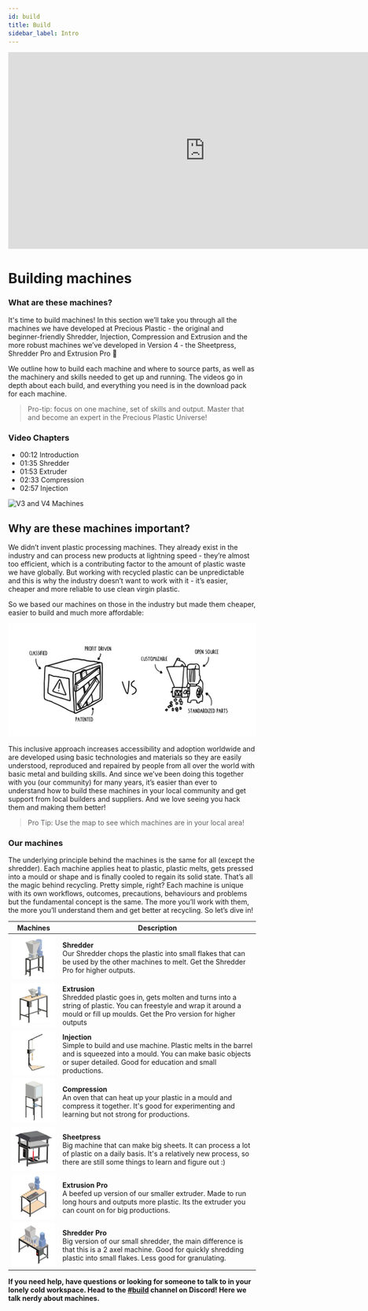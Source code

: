 ```yaml
---
id: build
title: Build
sidebar_label: Intro
---
```


<div class="videocontainer">
  <iframe width="800" height="400" src="https://www.youtube.com/embed/CRM7Jip2swU" frameborder="0" allow="accelerometer; autoplay; encrypted-media; gyroscope; picture-in-picture" allowfullscreen></iframe>
</div>

<style>
:root {
  --highlight: #f29094;
  --hover: #f29094;
}
</style>

<div class="videoChapters">
<div class="videoChaptersMain">

# Building machines

### What are these machines?

It's time to build machines! In this section we’ll take you through all the machines we have developed at Precious Plastic - the original and beginner-friendly Shredder, Injection, Compression and Extrusion and the more robust machines we’ve developed in Version 4 - the Sheetpress, Shredder Pro and Extrusion Pro 💪

We outline how to build each machine and where to source parts, as well as the machinery and skills needed to get up and running. The videos go in depth about each build, and everything you need is in the download pack for each machine.

> Pro-tip: focus on one machine, set of skills and output. Master that and become an expert in the Precious Plastic Universe!


</div>
<div class="videoChaptersSidebar">

### Video Chapters

- 00:12 Introduction
- 01:35 Shredder
- 01:53 Extruder
- 02:33 Compression
- 02:57 Injection

</div>
</div>

![V3 and V4 Machines](assets/Build/v3v4machine.jpg)

## Why are these machines important?

We didn’t invent plastic processing machines. They already exist in the industry and can process new products at lightning speed - they’re almost too efficient, which is a contributing factor to the amount of plastic waste we have globally. But working with recycled plastic can be unpredictable and this is why the industry doesn’t want to work with it - it’s easier, cheaper and more reliable to use clean virgin plastic.

So we based our machines on those in the industry but made them cheaper, easier to build and much more affordable:

![Industry Vs Precious Plastic](assets/Build/industry_vs_pp.svg)

This inclusive approach increases accessibility and adoption worldwide and are developed using basic technologies and materials so they are easily understood, reproduced and repaired by people from all over the world with basic metal and building skills. And since we’ve been doing this together with you (our community) for many years, it’s easier than ever to understand how to build these machines in your local community and get support from local builders and suppliers. And we love seeing you hack them and making them better!

> Pro Tip: Use the map to see which machines are in your local area!

### Our machines

The underlying principle behind the machines is the same for all (except the shredder). Each machine applies heat to plastic, plastic melts, gets pressed into a mould or shape and is finally cooled to regain its solid state. That’s all the magic behind recycling. Pretty simple, right? Each machine is unique with its own workflows, outcomes, precautions, behaviours and problems but the fundamental concept is the same. The more you’ll work with them, the more you’ll understand them and get better at recycling. So let’s dive in!

| Machines                                                                        | Description                                                                                                                                                                                           |
| ------------------------------------------------------------------------------- | ----------------------------------------------------------------------------------------------------------------------------------------------------------------------------------------------------- |
| <img src="assets/build/thumb-shredder.jpg" width="150" />      | __Shredder__ <br> Our Shredder chops the plastic into small flakes that can be used by the other machines to melt. Get the Shredder Pro for higher outputs.                                           |
| <img src="assets/build/thumb-extrusion.jpg" width="150" />     | __Extrusion__ <br> Shredded plastic goes in, gets molten and turns into a string of plastic. You can freestyle and wrap it around a mould or fill up moulds. Get the Pro version for higher outputs   |
| <img src="assets/build/thumb-injection.jpg" width="150" />     | __Injection__ <br> Simple to build and use machine. Plastic melts in the barrel and is squeezed into a mould. You can make basic objects or super detailed. Good for education and small productions. |
| <img src="assets/build/thumb-compression.jpg" width="150" />   | __Compression__ <br> An oven that can heat up your plastic in a mould and compress it together. It's good for experimenting and learning but not strong for productions.                              |
| <img src="assets/build/thumb-sheetpress.jpg" width="150" />    | __Sheetpress__ <br> Big machine that can make big sheets. It can process a lot of plastic on a daily basis. It's a relatively new process, so there are still some things to learn and figure out :)  |
| <img src="assets/build/thumb-extrusion-pro.jpg" width="150" /> | __Extrusion Pro__ <br> A beefed up version of our smaller extruder. Made to run long hours and outputs more plastic. Its the extruder you can count on for big productions.                           |
| <img src="assets/build/thumb-shredder-pro.jpg" width="150" />  | __Shredder Pro__ <br> Big version of our small shredder, the main difference is that this is a 2 axel machine. Good for quickly shredding plastic into small flakes. Less good for granulating.       |

**If you need help, have questions or looking for someone to talk to in your lonely cold workspace. Head to the [#build](https://discordapp.com/invite/XQDmQVT) channel on Discord! Here we talk nerdy about machines.**
